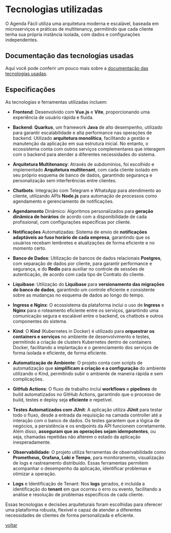 # Tecnologias utilizadas 

O Agenda Fácil utiliza uma arquitetura moderna e escalável, baseada em microserviços e práticas de multitenancy, permitindo que cada cliente tenha sua própria instância isolada, com dados e configurações independentes.

## Documentação das tecnologias usadas

Aqui você pode conferir um pouco mais sobre a [documentação das tecnologias usadas](/documentation/techDocs/README.md).


## Especificações

 As tecnologias e ferramentas utilizadas incluem:

- **Frontend**: Desenvolvido com **Vue.js** e **Vite**, proporcionando uma experiência de usuário rápida e fluida.

- **Backend**: **Quarkus**, um framework **Java** de alto desempenho, utilizado para garantir escalabilidade e alta performance nas operações de backend. Utilizado **arquitetura monolítica**, facilitando a gestão e manutenção da aplicação em sua estrutura inicial. No entanto, o ecossistema conta com outros serviços complementares que interagem com o backend para atender a diferentes necessidades do sistema.

- **Arquitetura Multitenancy**: Através de subdomínios, foi escolhido e implementado **Arquitetura multitenant**, com cada cliente isolado em seu próprio esquema de banco de dados, garantindo segurança e personalização sem interferências entre clientes.

- **Chatbots**: Integração com Telegram e WhatsApp para atendimento ao cliente, utilizando APIs **Node.js** para automação de processos como agendamento e gerenciamento de notificações.

- **Agendamento** Dinâmico: Algoritmos personalizados para **geração dinâmica de horários** de acordo com a disponibilidade de cada profissional, com configurações específicas por cliente.

- **Notificações** Automatizadas: Sistema de envio de **notificações adaptáveis ao fuso horário de cada empresa**, garantindo que os usuários recebam lembretes e atualizações de forma eficiente e no momento certo.

- **Banco de Dados**: Utilização de bancos de dados relacionais **Postgres**, com separação de dados por cliente, para garantir performance e segurança, e do **Redis** para auxiliar no controle de sessões de autenticação, de acordo com cada tipo de Contrato do cliente.

- **Liquibase**: Utilização do **Liquibase** para **versionamento das migrações do banco de dados**, garantindo um controle eficiente e consistente sobre as mudanças no esquema de dados ao longo do tempo.

- **Ingress e Nginx**: O ecossistema da plataforma inclui o uso de **Ingress** e **Nginx** para o roteamento eficiente entre os serviços, garantindo uma comunicação segura e escalável entre o backend, os chatbots e outros componentes do sistema.

- **Kind**: O **Kind** (Kubernetes in Docker) é utilizado para **orquestrar os containers e serviços** no ambiente de desenvolvimento e testes, permitindo a criação de clusters Kubernetes dentro de containers Docker, facilitando a implantação e o gerenciamento dos serviços de forma isolada e eficiente, de forma eficiente.

- **Automatização de Ambiente**: O projeto conta com scripts de automatização que **simplificam a criação e a configuração** do ambiente utilizando o Kind, permitindo subir o ambiente de maneira rápida e sem complicações.

- **GitHub Actions**: O fluxo de trabalho inclui **workflows** e **pipelines** de build automatizados no GitHub Actions, garantindo que o processo de build, testes e deploy seja **eficiente** e repetível.

- **Testes Automatizados com JUnit**: A aplicação utiliza **JUnit** para testar todo o fluxo, desde a entrada da requisição na camada controller até a interação com o banco de dados. Os testes garantem que a lógica de negócios, a persistência e os endpoints da API funcionem corretamente. Além disso, **asseguram que as operações sejam idempotentes**, ou seja, chamadas repetidas não alterem o estado da aplicação inesperadamente.

- **Observabilidade**: O projeto utiliza ferramentas de observabilidade como **Prometheus, Grafana, Loki e Tempo**, para monitoramento, visualização de logs e rastreamento distribuído. Essas ferramentas permitem acompanhar o desempenho da aplicação, identificar problemas e otimizar a operação.

- **Logs** e Identificação de Tenant: Nos **logs** gerados, é incluída a identificação do **tenant** em que ocorreu o erro ou evento, facilitando a análise e resolução de problemas específicos de cada cliente.

Essas tecnologias e decisões arquiteturais foram escolhidas para oferecer uma plataforma robusta, flexível e capaz de atender a diferentes necessidades de clientes de forma personalizada e eficiente.

[voltar](../../README.md)